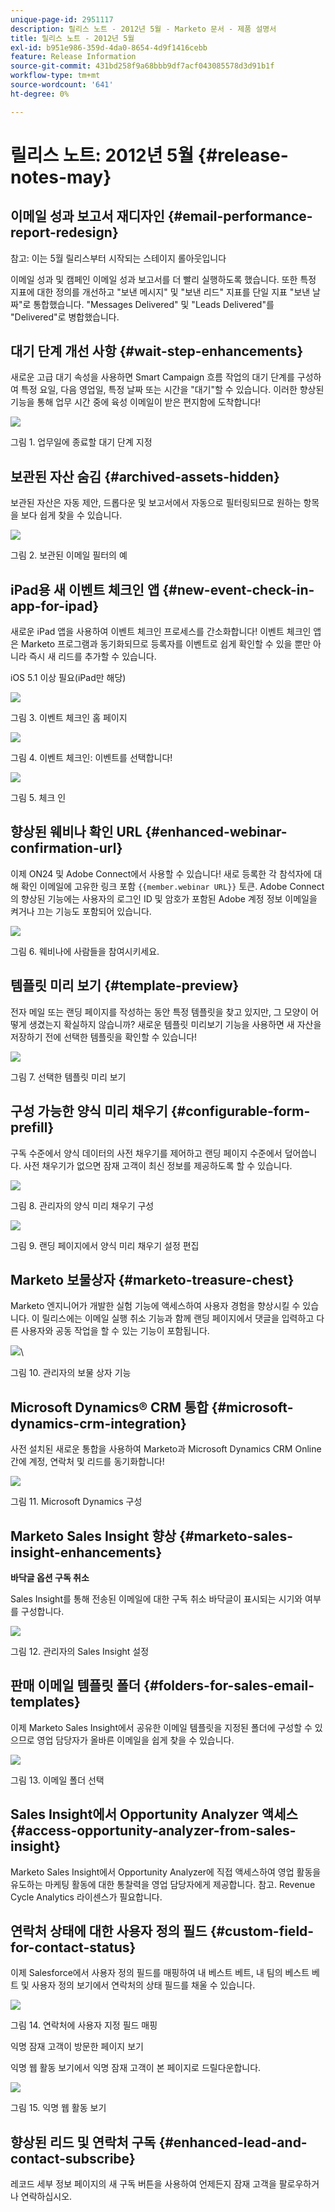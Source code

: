 ```yaml
---
unique-page-id: 2951117
description: 릴리스 노트 - 2012년 5월 - Marketo 문서 - 제품 설명서
title: 릴리스 노트 - 2012년 5월
exl-id: b951e986-359d-4da0-8654-4d9f1416cebb
feature: Release Information
source-git-commit: 431bd258f9a68bbb9df7acf043085578d3d91b1f
workflow-type: tm+mt
source-wordcount: '641'
ht-degree: 0%

---
```


# 릴리스 노트: 2012년 5월 {#release-notes-may}

## 이메일 성과 보고서 재디자인 {#email-performance-report-redesign}

참고: 이는 5월 릴리스부터 시작되는 스테이지 롤아웃입니다

이메일 성과 및 캠페인 이메일 성과 보고서를 더 빨리 실행하도록 했습니다. 또한 특정 지표에 대한 정의를 개선하고 &quot;보낸 메시지&quot; 및 &quot;보낸 리드&quot; 지표를 단일 지표 &quot;보낸 날짜&quot;로 통합했습니다. &quot;Messages Delivered&quot; 및 &quot;Leads Delivered&quot;를 &quot;Delivered&quot;로 병합했습니다.

## 대기 단계 개선 사항 {#wait-step-enhancements}

새로운 고급 대기 속성을 사용하면 Smart Campaign 흐름 작업의 대기 단계를 구성하여 특정 요일, 다음 영업일, 특정 날짜 또는 시간을 &quot;대기&quot;할 수 있습니다. 이러한 향상된 기능을 통해 업무 시간 중에 육성 이메일이 받은 편지함에 도착합니다!

![](assets/image2014-9-23-10-3a14-3a13.png)

그림 1. 업무일에 종료할 대기 단계 지정

## 보관된 자산 숨김 {#archived-assets-hidden}

보관된 자산은 자동 제안, 드롭다운 및 보고서에서 자동으로 필터링되므로 원하는 항목을 보다 쉽게 찾을 수 있습니다.

![](assets/image2014-9-23-10-3a14-3a28.png)

그림 2. 보관된 이메일 필터의 예

## iPad용 새 이벤트 체크인 앱 {#new-event-check-in-app-for-ipad}

새로운 iPad 앱을 사용하여 이벤트 체크인 프로세스를 간소화합니다! 이벤트 체크인 앱은 Marketo 프로그램과 동기화되므로 등록자를 이벤트로 쉽게 확인할 수 있을 뿐만 아니라 즉시 새 리드를 추가할 수 있습니다.

iOS 5.1 이상 필요(iPad만 해당)

![](assets/image2014-9-23-10-3a14-3a46.png)

그림 3. 이벤트 체크인 홈 페이지

![](assets/image2014-9-23-10-3a15-3a6.png)

그림 4. 이벤트 체크인: 이벤트를 선택합니다!

![](assets/image2014-9-23-10-3a15-3a27.png)

그림 5. 체크 인

## 향상된 웨비나 확인 URL {#enhanced-webinar-confirmation-url}

이제 ON24 및 Adobe Connect에서 사용할 수 있습니다! 새로 등록한 각 참석자에 대해 확인 이메일에 고유한 링크 포함 `{{member.webinar URL}}` 토큰. Adobe Connect의 향상된 기능에는 사용자의 로그인 ID 및 암호가 포함된 Adobe 계정 정보 이메일을 켜거나 끄는 기능도 포함되어 있습니다.

![](assets/image2014-9-23-10-3a15-3a44.png)

그림 6. 웨비나에 사람들을 참여시키세요.

## 템플릿 미리 보기 {#template-preview}

전자 메일 또는 랜딩 페이지를 작성하는 동안 특정 템플릿을 찾고 있지만, 그 모양이 어떻게 생겼는지 확실하지 않습니까? 새로운 템플릿 미리보기 기능을 사용하면 새 자산을 저장하기 전에 선택한 템플릿을 확인할 수 있습니다!

![](assets/image2014-9-23-10-3a16-3a4.png)

그림 7. 선택한 템플릿 미리 보기

## 구성 가능한 양식 미리 채우기 {#configurable-form-prefill}

구독 수준에서 양식 데이터의 사전 채우기를 제어하고 랜딩 페이지 수준에서 덮어씁니다. 사전 채우기가 없으면 잠재 고객이 최신 정보를 제공하도록 할 수 있습니다.

![](assets/image2014-9-23-10-3a16-3a22.png)

그림 8. 관리자의 양식 미리 채우기 구성

![](assets/image2014-9-23-10-3a16-3a34.png)

그림 9. 랜딩 페이지에서 양식 미리 채우기 설정 편집

## Marketo 보물상자 {#marketo-treasure-chest}

Marketo 엔지니어가 개발한 실험 기능에 액세스하여 사용자 경험을 향상시킬 수 있습니다. 이 릴리스에는 이메일 실행 취소 기능과 함께 랜딩 페이지에서 댓글을 입력하고 다른 사용자와 공동 작업을 할 수 있는 기능이 포함됩니다.

![](assets/image2014-9-23-10-3a16-3a51.png)\

그림 10. 관리자의 보물 상자 기능

## Microsoft Dynamics® CRM 통합 {#microsoft-dynamics-crm-integration}

사전 설치된 새로운 통합을 사용하여 Marketo과 Microsoft Dynamics CRM Online 간에 계정, 연락처 및 리드를 동기화합니다!

![](assets/image2014-9-23-10-3a17-3a6.png)

그림 11. Microsoft Dynamics 구성

## Marketo Sales Insight 향상 {#marketo-sales-insight-enhancements}

**바닥글 옵션 구독 취소**

Sales Insight를 통해 전송된 이메일에 대한 구독 취소 바닥글이 표시되는 시기와 여부를 구성합니다.

![](assets/image2014-9-23-10-3a17-3a20.png)

그림 12. 관리자의 Sales Insight 설정

## 판매 이메일 템플릿 폴더 {#folders-for-sales-email-templates}

이제 Marketo Sales Insight에서 공유한 이메일 템플릿을 지정된 폴더에 구성할 수 있으므로 영업 담당자가 올바른 이메일을 쉽게 찾을 수 있습니다.

![](assets/image2014-9-23-10-3a17-3a35.png)

그림 13. 이메일 폴더 선택

## Sales Insight에서 Opportunity Analyzer 액세스 {#access-opportunity-analyzer-from-sales-insight}

Marketo Sales Insight에서 Opportunity Analyzer에 직접 액세스하여 영업 활동을 유도하는 마케팅 활동에 대한 통찰력을 영업 담당자에게 제공합니다. 참고. Revenue Cycle Analytics 라이센스가 필요합니다.

## 연락처 상태에 대한 사용자 정의 필드 {#custom-field-for-contact-status}

이제 Salesforce에서 사용자 정의 필드를 매핑하여 내 베스트 베트, 내 팀의 베스트 베트 및 사용자 정의 보기에서 연락처의 상태 필드를 채울 수 있습니다.

![](assets/image2014-9-23-10-3a17-3a47.png)

그림 14. 연락처에 사용자 지정 필드 매핑

익명 잠재 고객이 방문한 페이지 보기

익명 웹 활동 보기에서 익명 잠재 고객이 본 페이지로 드릴다운합니다.

![](assets/image2014-9-23-10-3a17-3a59.png)

그림 15. 익명 웹 활동 보기

## 향상된 리드 및 연락처 구독 {#enhanced-lead-and-contact-subscribe}

레코드 세부 정보 페이지의 새 구독 버튼을 사용하여 언제든지 잠재 고객을 팔로우하거나 연락하십시오.
